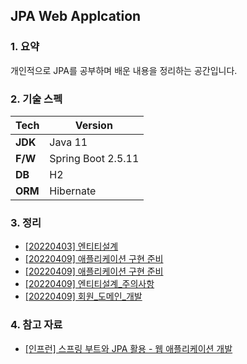 ## JPA Web Applcation 

### 1. 요약

개인적으로 JPA를 공부하며 배운 내용을 정리하는 공간입니다.

### 2. 기술 스펙

| Tech    | Version           |
|---------|-------------------|
| **JDK** | Java 11           |
| **F/W** | Spring Boot 2.5.11 |
| **DB**  | H2                |
| **ORM** | Hibernate         |

### 3. 정리

- [[20220403] 엔티티설계](./document/20220403/엔티티설계/README.md)
- [[20220409] 애플리케이션 구현 준비](./document/20220409/애플리케이션_구현준비/README.md)
- [[20220409] 애플리케이션 구현 준비](./document/20220409/애플리케이션_구현준비/README.md)
- [[20220409] 엔티티설계_주의사항](./document/20220409/엔티티설계_주의사항/README.md)
- [[20220409] 회원_도메인_개발](./document/20220409/회원_도메인_개발/README.md)

### 4. 참고 자료

- [[인프런] 스프링 부트와 JPA 활용 - 웹 애플리케이션 개발](https://www.inflearn.com/course/%EC%8A%A4%ED%94%84%EB%A7%81%EB%B6%80%ED%8A%B8-JPA-%ED%99%9C%EC%9A%A9-1/dashboard)

